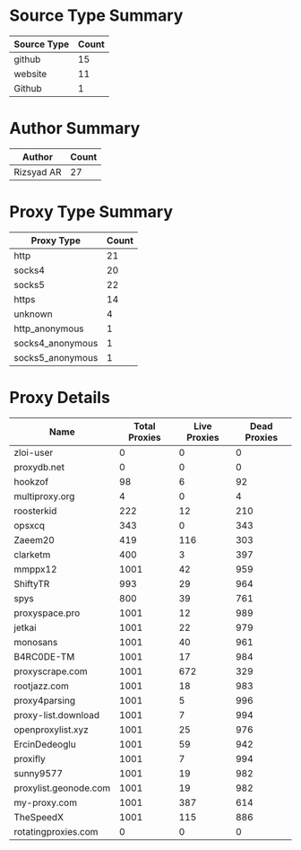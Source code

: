 # Source Type Summary

| Source Type | Count |
|-------------|-------|
| github | 15 |
| website | 11 |
| Github | 1 |


# Author Summary

| Author | Count |
|--------|-------|
| Rizsyad AR | 27 |


# Proxy Type Summary

| Proxy Type | Count |
|------------|-------|
| http | 21 |
| socks4 | 20 |
| socks5 | 22 |
| https | 14 |
| unknown | 4 |
| http_anonymous | 1 |
| socks4_anonymous | 1 |
| socks5_anonymous | 1 |


# Proxy Details

| Name | Total Proxies | Live Proxies | Dead Proxies |
|------|---------------|--------------|---------------|
| zloi-user | 0 | 0 | 0 |
| proxydb.net | 0 | 0 | 0 |
| hookzof | 98 | 6 | 92 |
| multiproxy.org | 4 | 0 | 4 |
| roosterkid | 222 | 12 | 210 |
| opsxcq | 343 | 0 | 343 |
| Zaeem20 | 419 | 116 | 303 |
| clarketm | 400 | 3 | 397 |
| mmppx12 | 1001 | 42 | 959 |
| ShiftyTR | 993 | 29 | 964 |
| spys | 800 | 39 | 761 |
| proxyspace.pro | 1001 | 12 | 989 |
| jetkai | 1001 | 22 | 979 |
| monosans | 1001 | 40 | 961 |
| B4RC0DE-TM | 1001 | 17 | 984 |
| proxyscrape.com | 1001 | 672 | 329 |
| rootjazz.com | 1001 | 18 | 983 |
| proxy4parsing | 1001 | 5 | 996 |
| proxy-list.download | 1001 | 7 | 994 |
| openproxylist.xyz | 1001 | 25 | 976 |
| ErcinDedeoglu | 1001 | 59 | 942 |
| proxifly | 1001 | 7 | 994 |
| sunny9577 | 1001 | 19 | 982 |
| proxylist.geonode.com | 1001 | 19 | 982 |
| my-proxy.com | 1001 | 387 | 614 |
| TheSpeedX | 1001 | 115 | 886 |
| rotatingproxies.com | 0 | 0 | 0 |
